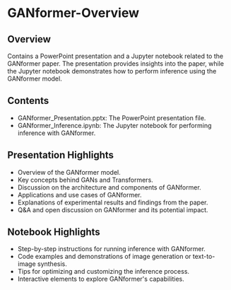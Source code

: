# GANformer-Overview

## Overview 
Contains a PowerPoint presentation and a Jupyter notebook related to the GANformer paper. The presentation provides insights into the paper, while the Jupyter notebook demonstrates how to perform inference using the GANformer model.

## Contents 
- GANformer_Presentation.pptx: The PowerPoint presentation file.
- GANformer_Inference.ipynb: The Jupyter notebook for performing inference with GANformer.

## Presentation Highlights
- Overview of the GANformer model.
- Key concepts behind GANs and Transformers.
- Discussion on the architecture and components of GANformer.
- Applications and use cases of GANformer.
- Explanations of experimental results and findings from the paper.
- Q&A and open discussion on GANformer and its potential impact.

## Notebook Highlights
- Step-by-step instructions for running inference with GANformer.
- Code examples and demonstrations of image generation or text-to-image synthesis.
- Tips for optimizing and customizing the inference process.
- Interactive elements to explore GANformer's capabilities.
